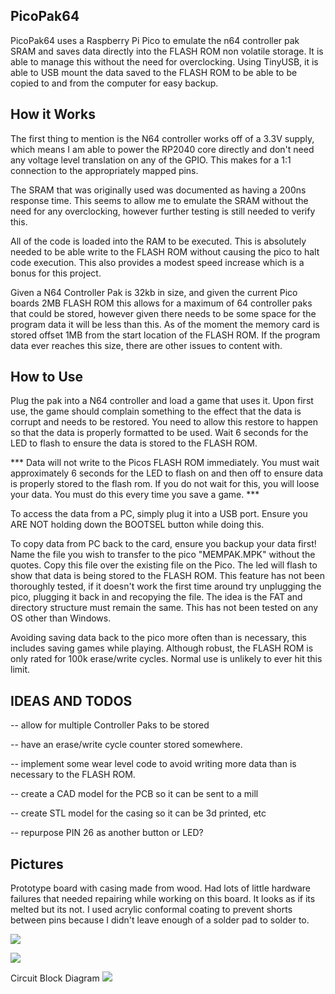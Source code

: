 ## PicoPak64

PicoPak64 uses a Raspberry Pi Pico to emulate the n64 controller pak SRAM and saves data directly into the FLASH ROM non volatile storage. It is able to manage this without the need for overclocking. Using TinyUSB, it is able to USB mount the data saved to the FLASH ROM to be able to be copied to and from the computer for easy backup. 

## How it Works

The first thing to mention is the N64 controller works off of a 3.3V supply, which means I am able to power the RP2040 core directly and don't need any voltage level translation on any of the GPIO. This makes for a 1:1 connection to the appropriately mapped pins.

The SRAM that was originally used was documented as having a 200ns response time. This seems to allow me to emulate the SRAM without the need for any overclocking, however further testing is still needed to verify this.

All of the code is loaded into the RAM to be executed. This is absolutely needed to be able write to the FLASH ROM without causing the pico to halt code execution. This also provides a modest speed increase which is a bonus for this project.

Given a N64 Controller Pak is 32kb in size, and given the current Pico boards 2MB FLASH ROM this allows for a maximum of 64 controller paks that could be stored, however given there needs to be some space for the program data it will be less than this. As of the moment the memory card is stored offset 1MB from the start location of the FLASH ROM. If the program data ever reaches this size, there are other issues to content with.

## How to Use

Plug the pak into a N64 controller and load a game that uses it. Upon first use, the game should complain something to the effect that the data is corrupt and needs to be restored. You need to allow this restore to happen so that the data is properly formatted to be used. Wait 6 seconds for the LED to flash to ensure the data is stored to the FLASH ROM.

*** Data will not write to the Picos FLASH ROM immediately. You must wait approximately 6 seconds for the LED to flash on and then off to ensure data is properly stored to the flash rom. If you do not wait for this, you will loose your data. You must do this every time you save a game. ***

To access the data from a PC, simply plug it into a USB port. Ensure you ARE NOT holding down the BOOTSEL button while doing this.

To copy data from PC back to the card, ensure you backup your data first! Name the file you wish to transfer to the pico "MEMPAK.MPK" without the quotes. Copy this file over the existing file on the Pico. The led will flash to show that data is being stored to the FLASH ROM. This feature has not been thoroughly tested, if it doesn't work the first time around try unplugging the pico, plugging it back in and recopying the file. The idea is the FAT and directory structure must remain the same. This has not been tested on any OS other than Windows.

Avoiding saving data back to the pico more often than is necessary, this includes saving games while playing. Although robust, the FLASH ROM is only rated for 100k erase/write cycles. Normal use is unlikely to ever hit this limit.

## IDEAS AND TODOS

-- allow for multiple Controller Paks to be stored

-- have an erase/write cycle counter stored somewhere.

-- implement some wear level code to avoid writing more data than is necessary to the FLASH ROM.

-- create a CAD model for the PCB so it can be sent to a mill

-- create STL model for the casing so it can be 3d printed, etc

-- repurpose PIN 26 as another button or LED? 


## Pictures

Prototype board with casing made from wood. Had lots of little hardware failures that needed repairing while working on this board. It looks as if its melted but its not. I used acrylic conformal coating to prevent shorts between pins because I didn't leave enough of a solder pad to solder to.

![](https://raw.githubusercontent.com/Nedemai/PicoPak64/main/Images/IMG_0149.JPG)

![](https://raw.githubusercontent.com/Nedemai/PicoPak64/main/Images/IMG_0150.JPG)

Circuit Block Diagram
![](https://raw.githubusercontent.com/Nedemai/PicoPak64/main/Images/PicoPak64_block_diagram.png)
